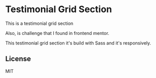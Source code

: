 # Testimonial Grid Section 

This is a testimonial grid section

Also, is challenge that I found in frontend mentor.

This testimonial grid section it's build with Sass and it's responsively.

## License
MIT
